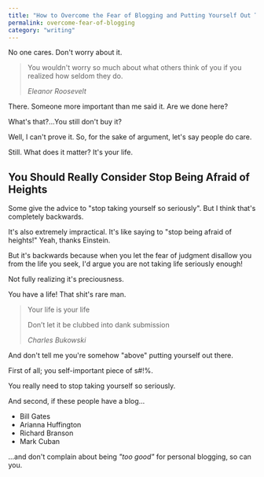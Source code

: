 ```yaml
---
title: "How to Overcome the Fear of Blogging and Putting Yourself Out There"
permalink: overcome-fear-of-blogging
category: "writing"
---
```


No one cares. Don't worry about it.

> You wouldn't worry so much about what others think of you if you realized how seldom they do.
> 
> <cite>Eleanor Roosevelt</cite>

There. Someone more important than me said it. Are we done here?

What's that?...You still don't buy it?

Well, I can't prove it. So, for the sake of argument, let's say people do care.

Still. What does it matter? It's your life.

## You Should Really Consider Stop Being Afraid of Heights

Some give the advice to "stop taking yourself so seriously". But I think that's completely backwards.

It's also extremely impractical. It's like saying to "stop being afraid of heights!" Yeah, thanks Einstein.

But it's backwards because when you let the fear of judgment disallow you from the life you seek, I'd argue you are not taking life seriously enough!

Not fully realizing it's preciousness.

You have a life! That shit's rare man.

> Your life is your life
> 
> Don’t let it be clubbed into dank submission
> 
> <cite>Charles Bukowski</cite>

And don't tell me you're somehow "above" putting yourself out there.

First of all; you self-important piece of s#!%.

You really need to stop taking yourself so seriously.

And second, if these people have a blog...

* Bill Gates
* Arianna Huffington
* Richard Branson
* Mark Cuban

...and don't complain about being _"too good"_ for personal blogging, so can you.

